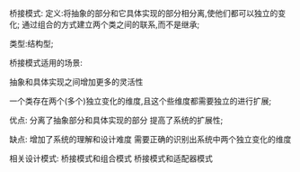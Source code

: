 桥接模式:
定义:将抽象的部分和它具体实现的部分相分离,使他们都可以独立的变化;
通过组合的方式建立两个类之间的联系,而不是继承;

类型:结构型;

桥接模式适用的场景:

抽象和具体实现之间增加更多的灵活性

一个类存在两个(多个)独立变化的维度,且这个些维度都需要独立的进行扩展;


优点: 分离了抽象部分和具体实现的部分
      提高了系统的扩展性;
      
缺点:
    增加了系统的理解和设计难度
    需要正确的识别出系统中两个独立变化的维度  
    
    
相关设计模式:
    桥接模式和组合模式
    桥接模式和适配器模式        